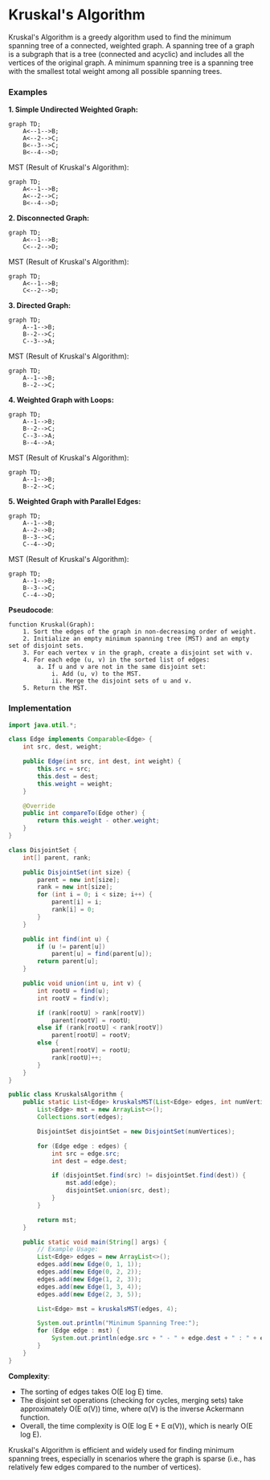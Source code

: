 # Kruskal's Algorithm

Kruskal's Algorithm is a greedy algorithm used to find the minimum spanning tree of a connected, weighted graph. A spanning tree of a graph is a subgraph that is a tree (connected and acyclic) and includes all the vertices of the original graph. A minimum spanning tree is a spanning tree with the smallest total weight among all possible spanning trees.

### Examples

**1. Simple Undirected Weighted Graph:**

```mermaid
graph TD;
    A<--1-->B;
    A<--2-->C;
    B<--3-->C;
    B<--4-->D;
```

MST (Result of Kruskal's Algorithm):

```mermaid
graph TD;
    A<--1-->B;
    A<--2-->C;
    B<--4-->D;
```

**2. Disconnected Graph:**

```mermaid
graph TD;
    A<--1-->B;
    C<--2-->D;
```

MST (Result of Kruskal's Algorithm):

```mermaid
graph TD;
    A<--1-->B;
    C<--2-->D;
```

**3. Directed Graph:**

```mermaid
graph TD;
    A--1-->B;
    B--2-->C;
    C--3-->A;
```

MST (Result of Kruskal's Algorithm):

```mermaid
graph TD;
    A--1-->B;
    B--2-->C;
```

**4. Weighted Graph with Loops:**

```mermaid
graph TD;
    A--1-->B;
    B--2-->C;
    C--3-->A;
    B--4-->A;
```

MST (Result of Kruskal's Algorithm):

```mermaid
graph TD;
    A--1-->B;
    B--2-->C;
```

**5. Weighted Graph with Parallel Edges:**

```mermaid
graph TD;
    A--1-->B;
    A--2-->B;
    B--3-->C;
    C--4-->D;
```

MST (Result of Kruskal's Algorithm):

```mermaid
graph TD;
    A--1-->B;
    B--3-->C;
    C--4-->D;
```

**Pseudocode**:
```
function Kruskal(Graph):
    1. Sort the edges of the graph in non-decreasing order of weight.
    2. Initialize an empty minimum spanning tree (MST) and an empty set of disjoint sets.
    3. For each vertex v in the graph, create a disjoint set with v.
    4. For each edge (u, v) in the sorted list of edges:
        a. If u and v are not in the same disjoint set:
            i. Add (u, v) to the MST.
            ii. Merge the disjoint sets of u and v.
    5. Return the MST.
```

### Implementation

```java
import java.util.*;

class Edge implements Comparable<Edge> {
    int src, dest, weight;

    public Edge(int src, int dest, int weight) {
        this.src = src;
        this.dest = dest;
        this.weight = weight;
    }

    @Override
    public int compareTo(Edge other) {
        return this.weight - other.weight;
    }
}

class DisjointSet {
    int[] parent, rank;

    public DisjointSet(int size) {
        parent = new int[size];
        rank = new int[size];
        for (int i = 0; i < size; i++) {
            parent[i] = i;
            rank[i] = 0;
        }
    }

    public int find(int u) {
        if (u != parent[u])
            parent[u] = find(parent[u]);
        return parent[u];
    }

    public void union(int u, int v) {
        int rootU = find(u);
        int rootV = find(v);

        if (rank[rootU] > rank[rootV])
            parent[rootV] = rootU;
        else if (rank[rootU] < rank[rootV])
            parent[rootU] = rootV;
        else {
            parent[rootV] = rootU;
            rank[rootU]++;
        }
    }
}

public class KruskalsAlgorithm {
    public static List<Edge> kruskalsMST(List<Edge> edges, int numVertices) {
        List<Edge> mst = new ArrayList<>();
        Collections.sort(edges);

        DisjointSet disjointSet = new DisjointSet(numVertices);

        for (Edge edge : edges) {
            int src = edge.src;
            int dest = edge.dest;

            if (disjointSet.find(src) != disjointSet.find(dest)) {
                mst.add(edge);
                disjointSet.union(src, dest);
            }
        }

        return mst;
    }

    public static void main(String[] args) {
        // Example Usage:
        List<Edge> edges = new ArrayList<>();
        edges.add(new Edge(0, 1, 1));
        edges.add(new Edge(0, 2, 2));
        edges.add(new Edge(1, 2, 3));
        edges.add(new Edge(1, 3, 4));
        edges.add(new Edge(2, 3, 5));

        List<Edge> mst = kruskalsMST(edges, 4);

        System.out.println("Minimum Spanning Tree:");
        for (Edge edge : mst) {
            System.out.println(edge.src + " - " + edge.dest + " : " + edge.weight);
        }
    }
}

```

**Complexity**:

- The sorting of edges takes O(E log E) time.
- The disjoint set operations (checking for cycles, merging sets) take approximately O(E α(V)) time, where α(V) is the inverse Ackermann function.
- Overall, the time complexity is O(E log E + E α(V)), which is nearly O(E log E).

Kruskal's Algorithm is efficient and widely used for finding minimum spanning trees, especially in scenarios where the graph is sparse (i.e., has relatively few edges compared to the number of vertices).